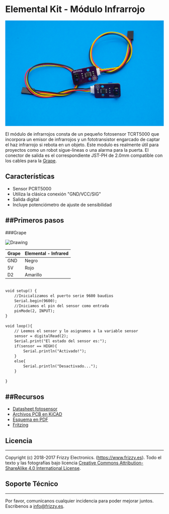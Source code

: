# Elemental Kit - Módulo Infrarrojo

![Texto alternativo](images/linefollower.jpg "Modulo de Siguelíneas")

El módulo de infrarrojos consta de un pequeño fotosensor TCRT5000 que incorpora un emisor de infrarrojos y un fototransistor engarcado de captar el haz infrarrojo si rebota en un objeto. Este modulo es realmente útil para proyectos como un robot sigue-lineas o una alarma para la puerta. El conector de salida es el correspondiente JST-PH de 2.0mm compatible con los cables para la [Grape](https://www.frizzy.es/grape/).

## Características

* Sensor PCRT5000
* Utiliza la clásica conexión "GND/VCC/SIG"
* Salida digital
* Incluye potenciómetro de ajuste de sensibilidad

##Primeros pasos
--------

###Grape


<img src="../images/montaje_ir.png" alt="Drawing" style="width: 400px;"/>

| Grape | Elemental - Infrared|
| ----- | ----------------- |
| GND   | Negro             |
| 5V    | Rojo              |
| D2    | Amarillo          |


```arduino

void setup() {
    //Inicializamos el puerto serie 9600 baudios
    Serial.begin(9600);
    //Iniciamos el pin del sensor como entrada
    pinMode(2, INPUT);
}

void loop(){
    // Leemos el sensor y lo asignamos a la variable sensor
    sensor = digitalRead(2);
    Serial.print("El estado del sensor es:");
    if(sensor == HIGH){
    	Serial.println("Activado!");
    }
    else{
    	Serial.println("Desactivado...");
    }

}
```


##Recursos
-------

-   [Datasheet fotosensor](https://www.vishay.com/docs/83760/tcrt5000.pdf "File: Datasheet.pdf")
-   [Archivos PCB en KiCAD](https://github.com/FrizzyElectronics/Line-follower-sensor)
-   [Esquema en PDF](https://raw.githubusercontent.com/FrizzyElectronics/Line-follower-sensor/master/pdf/Modulo_IR.pdf "File:Modulo_IR.pdf")
-   [Fritzing](https://raw.githubusercontent.com/FrizzyElectronics/AtomModulesFritzingParts/master/FritzingParts/Atom_Infrared.fzpz "File:Atom_Infrared.fzpz")

## Licencia
-------
Copyright (c) 2018-2017 Frizzy Electronics. (https://www.frizzy.es). Todo el texto y las fotografías bajo licencia <a rel="license" href="http://creativecommons.org/licenses/by-sa/4.0/">Creative Commons Attribution-ShareAlike 4.0 International License</a>. <a rel="license" href="http://creativecommons.org/licenses/by-sa/4.0/"> </a>

## Soporte Técnico
-------
Por favor, comunicanos cualquier incidencia para poder mejorar juntos. Escribenos a [info@frizzy.es](info@frizzy.es). 
